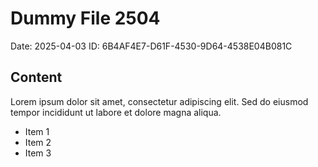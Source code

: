 # Dummy File 2504

Date: 2025-04-03
ID: 6B4AF4E7-D61F-4530-9D64-4538E04B081C

## Content

Lorem ipsum dolor sit amet, consectetur adipiscing elit.
Sed do eiusmod tempor incididunt ut labore et dolore magna aliqua.

* Item 1
* Item 2
* Item 3

